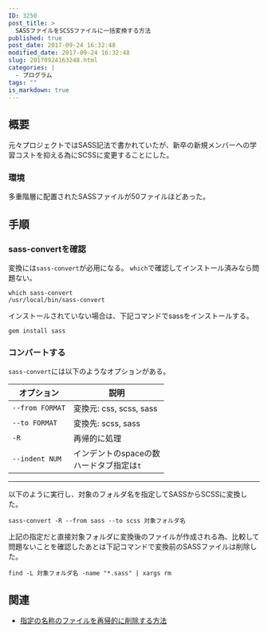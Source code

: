 ```yaml
---
ID: 3250
post_title: >
  SASSファイルをSCSSファイルに一括変換する方法
published: true
post_date: 2017-09-24 16:32:48
modified_date: 2017-09-24 16:32:48
slug: 20170924163248.html
categories: |
  - プログラム
tags: ""
is_markdown: true
---
```

## 概要

元々プロジェクトではSASS記法で書かれていたが、新卒の新規メンバーへの学習コストを抑える為にSCSSに変更することにした。

### 環境

多重階層に配置されたSASSファイルが50ファイルほどあった。

## 手順

### sass-convertを確認

変換には`sass-convert`が必用になる。
`which`で確認してインストール済みなら問題ない。

```language-bash
which sass-convert
/usr/local/bin/sass-convert
```

インストールされていない場合は、下記コマンドでsassをインストールする。

```language-bash
gem install sass
```

### コンバートする

`sass-convert`には以下のようなオプションがある。

| オプション | 説明 |
|--- | --- |
| `--from FORMAT` | 変換元: css, scss, sass |
| `--to FORMAT` | 変換先: scss, sass | 
| `-R` | 再帰的に処理 |
| `--indent NUM` | インデントのspaceの数<br>ハードタブ指定は`t` |

---

以下のように実行し、対象のフォルダ名を指定してSASSからSCSSに変換した。

```language-bash
sass-convert -R --from sass --to scss 対象フォルダ名
```

上記の指定だと直接対象フォルダに変換後のファイルが作成される為、比較して問題ないことを確認したあとは下記コマンドで変換前のSASSファイルは削除した。

```language-bash
find -L 対象フォルダ名 -name "*.sass" | xargs rm
```


## 関連

* [指定の名称のファイルを再帰的に削除する方法](https://b.0218.jp/20140720164610.html)